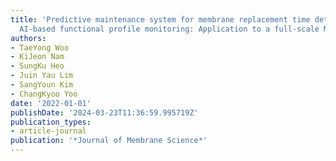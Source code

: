 ```yaml
---
title: 'Predictive maintenance system for membrane replacement time detection using
  AI-based functional profile monitoring: Application to a full-scale MBR plant'
authors:
- TaeYong Woo
- KiJeon Nam
- SungKu Heo
- Juin Yau Lim
- SangYoun Kim
- ChangKyoo Yoo
date: '2022-01-01'
publishDate: '2024-03-23T11:36:59.995719Z'
publication_types:
- article-journal
publication: '*Journal of Membrane Science*'
---
```

